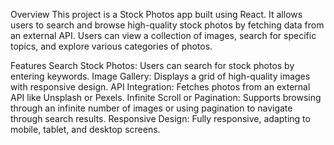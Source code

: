 Overview
This project is a Stock Photos app built using React. It allows users to search and browse high-quality stock photos by fetching data from an external API. Users can view a collection of images, search for specific topics, and explore various categories of photos.

Features
Search Stock Photos: Users can search for stock photos by entering keywords.
Image Gallery: Displays a grid of high-quality images with responsive design.
API Integration: Fetches photos from an external API like Unsplash or Pexels.
Infinite Scroll or Pagination: Supports browsing through an infinite number of images or using pagination to navigate through search results.
Responsive Design: Fully responsive, adapting to mobile, tablet, and desktop screens.
